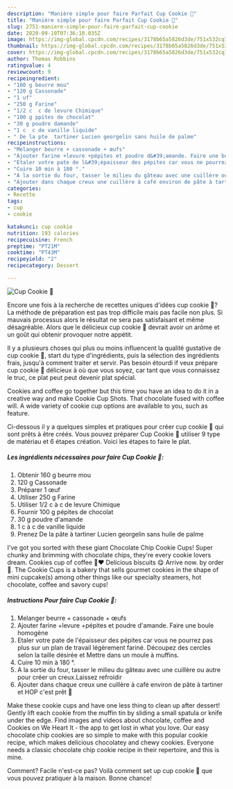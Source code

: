 ```yaml
---
description: "Manière simple pour faire Parfait Cup Cookie 🍪"
title: "Manière simple pour faire Parfait Cup Cookie 🍪"
slug: 2751-maniere-simple-pour-faire-parfait-cup-cookie
date: 2020-09-10T07:36:10.035Z
image: https://img-global.cpcdn.com/recipes/3178b65a5826d3de/751x532cq70/cup-cookie-🍪-photo-principale-de-la-recette.jpg
thumbnail: https://img-global.cpcdn.com/recipes/3178b65a5826d3de/751x532cq70/cup-cookie-🍪-photo-principale-de-la-recette.jpg
cover: https://img-global.cpcdn.com/recipes/3178b65a5826d3de/751x532cq70/cup-cookie-🍪-photo-principale-de-la-recette.jpg
author: Thomas Robbins
ratingvalue: 4
reviewcount: 9
recipeingredient:
- "160 g beurre mou"
- "120 g Cassonade"
- "1 uf"
- "250 g Farine"
- "1/2 c  c de levure Chimique"
- "100 g ppites de chocolat"
- "30 g poudre damande"
- "1 c  c de vanille liquide"
- " De la pte  tartiner Lucien georgelin sans huile de palme"
recipeinstructions:
- "Melanger beurre + cassonade + œufs"
- "Ajouter farine +levure +pépites et poudre d&#39;amande. Faire une boule homogène"
- "Etaler votre pate de l&#39;épaisseur des pépites car vous ne pourrez pas plus sur un plan de travail légèrement fariné. Découpez des cercles selon la taille désirée et Mettre dans un moule à muffins."
- "Cuire 10 min à 180 °."
- "A la sortie du four, tasser le milieu du gâteau avec une cuillère ou autre pour créer un creux.Laissez refroidir"
- "Ajouter dans chaque creux une cuillère à café environ de pâte à tartiner et HOP c&#39;est prêt 🤤"
categories:
- Recette
tags:
- cup
- cookie

katakunci: cup cookie 
nutrition: 193 calories
recipecuisine: French
preptime: "PT21M"
cooktime: "PT43M"
recipeyield: "2"
recipecategory: Dessert

---
```



![Cup Cookie 🍪](https://img-global.cpcdn.com/recipes/3178b65a5826d3de/751x532cq70/cup-cookie-🍪-photo-principale-de-la-recette.jpg)

Encore une fois à la recherche de recettes uniques d'idées cup cookie 🍪? La méthode de préparation est pas trop difficile mais pas facile non plus. Si mauvais processus alors le résultat ne sera pas satisfaisant et même désagréable. Alors que le délicieux cup cookie 🍪 devrait avoir un arôme et un goût qui obtenir provoquer notre appétit.

Il y a plusieurs choses qui plus ou moins influencent la qualité gustative de cup cookie 🍪, start du type d'ingrédients, puis la sélection des ingrédients frais, jusqu'à comment traiter et servir. Pas besoin étourdi if veux prépare cup cookie 🍪 délicieux à où que vous soyez, car tant que vous connaissez le truc, ce plat peut peut devenir plat spécial.

Cookies and coffee go together but this time you have an idea to do it in a creative way and make Cookie Cup Shots. That chocolate fused with coffee will. A wide variety of cookie cup options are available to you, such as feature.


Ci-dessous il y a quelques simples et pratiques pour créer cup cookie 🍪 qui sont prêts à être créés. Vous pouvez préparer Cup Cookie 🍪 utiliser 9 type de matériau et 6 étapes création. Voici les étapes to faire le plat.

<!--inarticleads1-->

##### Les ingrédients nécessaires pour faire Cup Cookie 🍪:

1. Obtenir 160 g beurre mou
1.  120 g Cassonade
1. Préparer 1 œuf
1. Utiliser 250 g Farine
1. Utiliser 1/2 c à c de levure Chimique
1. Fournir 100 g pépites de chocolat
1.  30 g poudre d&#39;amande
1.  1 c à c de vanille liquide
1. Prenez  De la pâte à tartiner Lucien georgelin sans huile de palme


I&#39;ve got you sorted with these giant Chocolate Chip Cookie Cups! Super chunky and brimming with chocolate chips, they&#39;re every cookie lovers dream. Cookies cup of coffee 🍪❤️ Delicious biscuits 😋 Arrive now. by order 💌. The Cookie Cups is a bakery that sells gourmet cookies in the shape of mini cupcake(s) among other things like our specialty steamers, hot chocolate, coffee and savory cups! 

<!--inarticleads2-->

##### Instructions Pour faire Cup Cookie 🍪:

1. Melanger beurre + cassonade + œufs
1. Ajouter farine +levure +pépites et poudre d&#39;amande. Faire une boule homogène
1. Etaler votre pate de l&#39;épaisseur des pépites car vous ne pourrez pas plus sur un plan de travail légèrement fariné. Découpez des cercles selon la taille désirée et Mettre dans un moule à muffins.
1. Cuire 10 min à 180 °.
1. A la sortie du four, tasser le milieu du gâteau avec une cuillère ou autre pour créer un creux.Laissez refroidir
1. Ajouter dans chaque creux une cuillère à café environ de pâte à tartiner et HOP c&#39;est prêt 🤤


Make these cookie cups and have one less thing to clean up after dessert! Gently lift each cookie from the muffin tin by sliding a small spatula or knife under the edge. Find images and videos about chocolate, coffee and Cookies on We Heart It - the app to get lost in what you love. Our easy chocolate chip cookies are so simple to make with this popular cookie recipe, which makes delicious chocolatey and chewy cookies. Everyone needs a classic chocolate chip cookie recipe in their repertoire, and this is mine. 


Comment? Facile n'est-ce pas? Voilà comment set up cup cookie 🍪 que vous pouvez pratiquer à la maison. Bonne chance!
